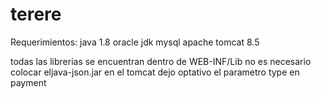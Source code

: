 # terere

Requerimientos:
java 1.8 oracle jdk
mysql
apache tomcat 8.5

todas las librerias se encuentran dentro de WEB-INF/Lib no es necesario colocar eljava-json.jar en el tomcat
dejo optativo el parametro type en payment
